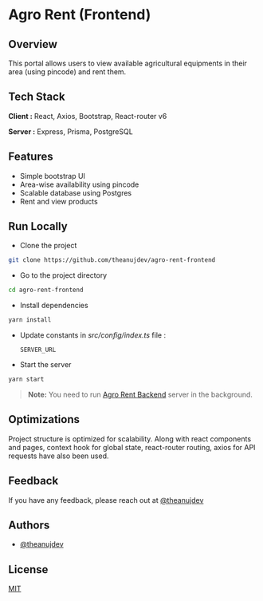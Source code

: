# Agro Rent (Frontend)

## Overview

This portal allows users to view available agricultural equipments in their area (using pincode) and rent them.

## Tech Stack

**Client :** React, Axios, Bootstrap, React-router v6

**Server :** Express, Prisma, PostgreSQL

## Features

- Simple bootstrap UI
- Area-wise availability using pincode
- Scalable database using Postgres
- Rent and view products

## Run Locally

- Clone the project

```bash
git clone https://github.com/theanujdev/agro-rent-frontend
```

- Go to the project directory

```bash
cd agro-rent-frontend
```

- Install dependencies

```bash
yarn install
```

- Update constants in _src/config/index.ts_ file :

  `SERVER_URL`

- Start the server

```bash
yarn start
```

> **Note:** You need to run [Agro Rent Backend](https://github.com/theanujdev/agro-rent-backend) server in the background.

## Optimizations

Project structure is optimized for scalability. Along with react components and pages, context hook for global state, react-router routing, axios for API requests have also been used.

## Feedback

If you have any feedback, please reach out at [@theanujdev](https://twitter.com/theanujdev)

## Authors

- [@theanujdev](https://www.github.com/ProdexOne)

## License

[MIT](https://choosealicense.com/licenses/mit/)
